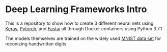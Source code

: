 # Deep Learning Frameworks Intro

This is a repository to show how to create 3 different neural nets using [Keras](https://keras.io), [Pytorch](https://pytorch.org), and [Fastai](https://www.fast.ai) all through Docker containers using Python 3.7.1

The models themselves are trained on the widely used [MNIST data set](http://yann.lecun.com/exdb/mnist/) for reconizing handwritten digits

